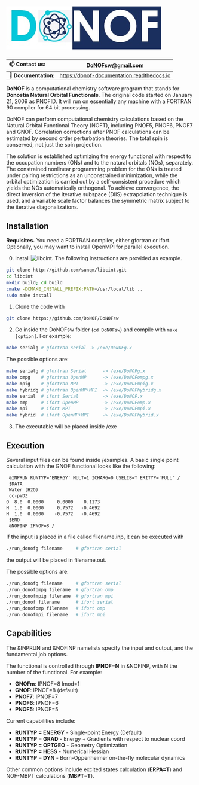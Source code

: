 # ![Donostia Natural Orbital Functional Software](https://github.com/DoNOF/DoNOF-Documentation/blob/master/docs/Logo-DoNOF.jpeg)

|📫 **Contact us:**    | DoNOFsw@gmail.com                         |
|:------------------|-------------------------------------------|
|📖 **Documentation:** | https://donof-documentation.readthedocs.io|

**DoNOF** is a computational chemistry software program that stands for **Donostia Natural Orbital Functionals**. The original code started on January 21, 2009 as PNOFID. It will run on essentially any machine with a FORTRAN 90 compiler for 64 bit processing.

DoNOF can perform computational chemistry calculations based on the Natural Orbital Functional Theory (NOFT), including PNOF5, PNOF6, PNOF7 and GNOF. Correlation corrections after PNOF calculations can be estimated by second order perturbation theories. The total spin is conserved, not just the spin projection.

The solution is established optimizing the energy functional with respect to the occupation numbers (ONs) and to the natural orbitals (NOs), separately. The constrained nonlinear programming problem for the ONs is treated under pairing restrictions as an unconstrained minimization, while the orbital optimization is carried out by a self-consistent procedure which yields the NOs automatically orthogonal. To achieve convergence, the direct inversion of the iterative subspace (DIIS) extrapolation technique is used, and a variable scale factor balances the symmetric matrix subject to the iterative diagonalizations.

## Installation

**Requisites.** You need a FORTRAN compiler, either gfortran or ifort. Optionally, you may want to install OpenMPI for parallel execution.

0. Install ![libcint](https://github.com/sunqm/libcint). The following instructions are provided as example.
~~~ bash
git clone http://github.com/sunqm/libcint.git
cd libcint
mkdir build; cd build
cmake -DCMAKE_INSTALL_PREFIX:PATH=/usr/local/lib ..
sudo make install
~~~

1. Clone the code with
~~~ bash
git clone https://github.com/DoNOF/DoNOFsw
~~~

2. Go inside the DoNOFsw folder (`cd DoNOFsw`) and compile with `make [option]`. For example:
~~~ bash
make serialg # gfortran serial -> /exe/DoNOFg.x
~~~

The possible options are:
~~~ bash
make serialg # gfortran Serial      -> /exe/DoNOFg.x
make ompg    # gfortran OpenMP      -> /exe/DoNOFompg.x
make mpig    # gfortran MPI         -> /exe/DoNOFmpig.x
make hybridg # gfortran OpenMP+MPI  -> /exe/DoNOFhybridg.x
make serial  # ifort Serial         -> /exe/DoNOF.x
make omp     # ifort OpenMP         -> /exe/DoNOFomp.x
make mpi     # ifort MPI            -> /exe/DoNOFmpi.x
make hybrid  # ifort OpenMP+MPI     -> /exe/DoNOFhybrid.x
~~~

3. The executable will be placed inside /exe

## Execution

Several input files can be found inside /examples. A basic single point calculation with the GNOF functional looks like the following:
~~~
 &INPRUN RUNTYP='ENERGY' MULT=1 ICHARG=0 USELIB=T ERITYP='FULL' /
 $DATA
 Water (H2O)
 cc-pVDZ
O  8.0  0.0000     0.0000    0.1173
H  1.0  0.0000     0.7572   -0.4692
H  1.0  0.0000    -0.7572   -0.4692
 $END
 &NOFINP IPNOF=8 /
~~~

If the input is placed in a file called filename.inp, it can be executed with
~~~ bash
./run_donofg filename     # gfortran serial
~~~
the output will be placed in filename.out.

The possible options are:
~~~ bash
./run_donofg filename     # gfortran serial
./run_donofompg filename  # gfortran omp
./run_donofmpig filename  # gfortran mpi
./run_donof filename      # ifort serial
./run_donofomp filename   # ifort omp
./run_donofmpi filename   # ifort mpi
~~~

## Capabilities

The &INPRUN and &NOFINP namelists specify the input and output, and the fundamental job options.

The functional is controlled through **IPNOF=N** in &NOFINP, with N the number of the functional. For example:
- **GNOFm**: IPNOF=8 lmod=1
- **GNOF**: IPNOF=8 (default)
- **PNOF7**: IPNOF=7
- **PNOF6**: IPNOF=6
- **PNOF5**: IPNOF=5

Current capabilities include:
- **RUNTYP = ENERGY** - Single-point Energy (Default)
- **RUNTYP = GRAD** - Energy + Gradients with respect to nuclear coord
- **RUNTYP = OPTGEO** - Geometry Optimization
- **RUNTYP = HESS** - Numerical Hessian
- **RUNTYP = DYN** - Born-Oppenheimer on-the-fly molecular dynamics

Other common options include excited states calculation (**ERPA=T**) and NOF-MBPT calculations (**MBPT=T**).
